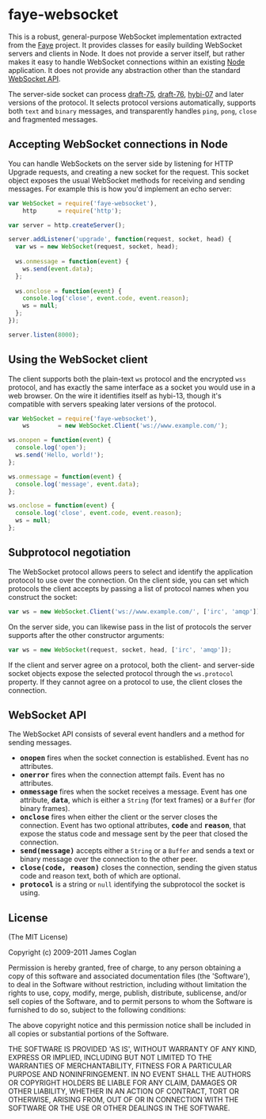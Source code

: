 # faye-websocket

This is a robust, general-purpose WebSocket implementation extracted from the
[Faye](http://faye.jcoglan.com) project. It provides classes for easily building
WebSocket servers and clients in Node. It does not provide a server itself, but
rather makes it easy to handle WebSocket connections within an existing
[Node](http://nodejs.org/) application. It does not provide any abstraction
other than the standard [WebSocket API](http://dev.w3.org/html5/websockets/).

The server-side socket can process [draft-75](http://tools.ietf.org/html/draft-hixie-thewebsocketprotocol-75),
[draft-76](http://tools.ietf.org/html/draft-hixie-thewebsocketprotocol-76),
[hybi-07](http://tools.ietf.org/html/draft-ietf-hybi-thewebsocketprotocol-07)
and later versions of the protocol. It selects protocol versions automatically,
supports both `text` and `binary` messages, and transparently handles `ping`,
`pong`, `close` and fragmented messages.


## Accepting WebSocket connections in Node

You can handle WebSockets on the server side by listening for HTTP Upgrade
requests, and creating a new socket for the request. This socket object exposes
the usual WebSocket methods for receiving and sending messages. For example this
is how you'd implement an echo server:

```js
var WebSocket = require('faye-websocket'),
    http      = require('http');

var server = http.createServer();

server.addListener('upgrade', function(request, socket, head) {
  var ws = new WebSocket(request, socket, head);
  
  ws.onmessage = function(event) {
    ws.send(event.data);
  };
  
  ws.onclose = function(event) {
    console.log('close', event.code, event.reason);
    ws = null;
  };
});

server.listen(8000);
```


## Using the WebSocket client

The client supports both the plain-text `ws` protocol and the encrypted `wss`
protocol, and has exactly the same interface as a socket you would use in a web
browser. On the wire it identifies itself as hybi-13, though it's compatible
with servers speaking later versions of the protocol.

```js
var WebSocket = require('faye-websocket'),
    ws        = new WebSocket.Client('ws://www.example.com/');

ws.onopen = function(event) {
  console.log('open');
  ws.send('Hello, world!');
};

ws.onmessage = function(event) {
  console.log('message', event.data);
};

ws.onclose = function(event) {
  console.log('close', event.code, event.reason);
  ws = null;
};
```


## Subprotocol negotiation

The WebSocket protocol allows peers to select and identify the application
protocol to use over the connection. On the client side, you can set which
protocols the client accepts by passing a list of protocol names when you
construct the socket:

```js
var ws = new WebSocket.Client('ws://www.example.com/', ['irc', 'amqp']);
```

On the server side, you can likewise pass in the list of protocols the server
supports after the other constructor arguments:

```js
var ws = new WebSocket(request, socket, head, ['irc', 'amqp']);
```

If the client and server agree on a protocol, both the client- and server-side
socket objects expose the selected protocol through the `ws.protocol` property.
If they cannot agree on a protocol to use, the client closes the connection.


## WebSocket API

The WebSocket API consists of several event handlers and a method for sending
messages.

* <b><tt>onopen</tt></b> fires when the socket connection is established. Event
  has no attributes.
* <b><tt>onerror</tt></b> fires when the connection attempt fails. Event has no
  attributes.
* <b><tt>onmessage</tt></b> fires when the socket receives a message. Event has
  one attribute, <b><tt>data</tt></b>, which is either a `String` (for text
  frames) or a `Buffer` (for binary frames).
* <b><tt>onclose</tt></b> fires when either the client or the server closes the
  connection. Event has two optional attributes, <b><tt>code</tt></b> and
  <b><tt>reason</tt></b>, that expose the status code and message sent by the
  peer that closed the connection.
* <b><tt>send(message)</tt></b> accepts either a `String` or a `Buffer` and
  sends a text or binary message over the connection to the other peer.
* <b><tt>close(code, reason)</tt></b> closes the connection, sending the given
  status code and reason text, both of which are optional.
* <b><tt>protocol</tt></b> is a string or `null` identifying the subprotocol the
  socket is using.


## License

(The MIT License)

Copyright (c) 2009-2011 James Coglan

Permission is hereby granted, free of charge, to any person obtaining a copy of
this software and associated documentation files (the 'Software'), to deal in
the Software without restriction, including without limitation the rights to use,
copy, modify, merge, publish, distribute, sublicense, and/or sell copies of the
Software, and to permit persons to whom the Software is furnished to do so,
subject to the following conditions:

The above copyright notice and this permission notice shall be included in all
copies or substantial portions of the Software.

THE SOFTWARE IS PROVIDED 'AS IS', WITHOUT WARRANTY OF ANY KIND, EXPRESS OR
IMPLIED, INCLUDING BUT NOT LIMITED TO THE WARRANTIES OF MERCHANTABILITY, FITNESS
FOR A PARTICULAR PURPOSE AND NONINFRINGEMENT. IN NO EVENT SHALL THE AUTHORS OR
COPYRIGHT HOLDERS BE LIABLE FOR ANY CLAIM, DAMAGES OR OTHER LIABILITY, WHETHER
IN AN ACTION OF CONTRACT, TORT OR OTHERWISE, ARISING FROM, OUT OF OR IN
CONNECTION WITH THE SOFTWARE OR THE USE OR OTHER DEALINGS IN THE SOFTWARE.

